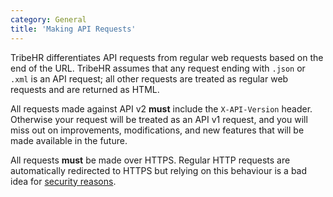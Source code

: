 ```yaml
---
category: General
title: 'Making API Requests'
---
```


TribeHR differentiates API requests from regular web requests based on the end of the URL. TribeHR assumes
that any request ending with `.json` or `.xml` is an API request; all other requests are treated as 
regular web requests and are returned as HTML.

All requests made against API v2 **must** include the `X-API-Version` header. Otherwise your request
will be treated as an API v1 request, and you will miss out on improvements, modifications, and new 
features that will be made available in the future.

All requests **must** be made over HTTPS. Regular HTTP requests are automatically redirected to HTTPS but
relying on this behaviour is a bad idea for [security reasons](https://www.owasp.org/index.php/Transport_Layer_Protection_Cheat_Sheet#Rule_-_REMOVED_-_Do_Not_Perform_Redirects_from_Non-TLS_Page_to_TLS_Login_Page).
